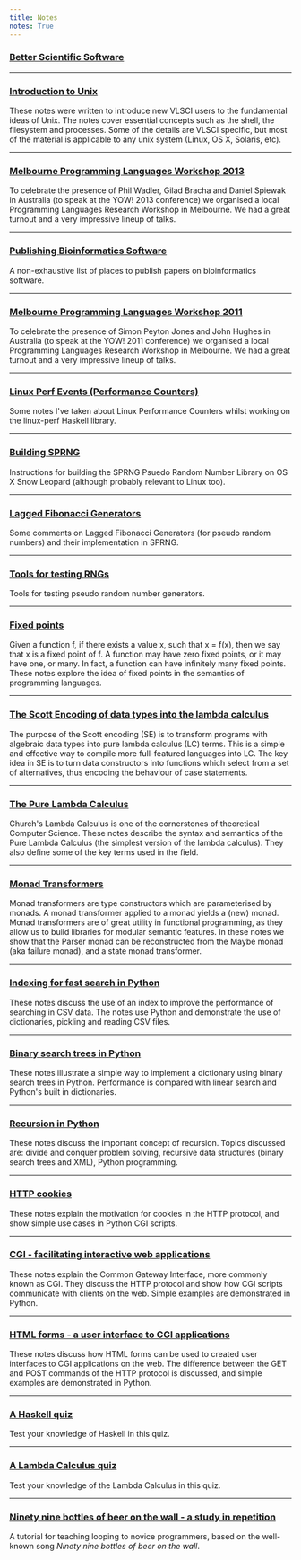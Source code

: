 ```yaml
---
title: Notes
notes: True
---
```


### [Better Scientific Software](/better_scientific_software.html)



****

### [Introduction to Unix](/docs/intro_to_unix.pdf)

These notes were written to introduce new VLSCI users to the fundamental ideas of Unix. The notes cover
essential concepts such as the shell, the filesystem and processes. Some of the details are VLSCI specific,
but most of the material is applicable to any unix system (Linux, OS X, Solaris, etc).

****

### [Melbourne Programming Languages Workshop 2013](/melbPL2013.html)

To celebrate the presence of Phil Wadler, Gilad Bracha and Daniel Spiewak in Australia (to speak at the YOW! 2013 conference) we organised a local Programming Languages Research Workshop in Melbourne. We had a great turnout and a very impressive lineup of talks. 

****

### [Publishing Bioinformatics Software](/bioinfPubs.html)

A non-exhaustive list of places to publish papers on bioinformatics software. 

****

### [Melbourne Programming Languages Workshop 2011](/melbPL2011.html)

To celebrate the presence of Simon Peyton Jones and John Hughes in Australia (to speak at the YOW! 2011 conference) we organised a local Programming Languages Research Workshop in Melbourne. We had a great turnout and a very impressive lineup of talks. 

****

### [Linux Perf Events (Performance Counters)](/linuxPerfEvents.html)

Some notes I've taken about Linux Performance Counters whilst working on the linux-perf Haskell library.

****

### [Building SPRNG](/sprng.html)

Instructions for building the SPRNG Psuedo Random Number Library on OS X Snow Leopard (although probably relevant to Linux too).

****

### [Lagged Fibonacci Generators](/lfg.html)

Some comments on Lagged Fibonacci Generators (for pseudo random numbers) and their implementation in SPRNG.

****

### [Tools for testing RNGs](/rng_test.html)

Tools for testing pseudo random number generators.

****

### [Fixed points](/fixed_points.html)

Given a function f, if there exists a value x, such that x = f(x), then we say that x is a fixed point of f. A function may have zero fixed points, or it may have one, or many. In fact, a function can have infinitely many fixed points. These notes explore the idea of fixed points in the semantics of programming languages.

****

### [The Scott Encoding of data types into the lambda calculus](/scott_encoding.html)

The purpose of the Scott encoding (SE) is to transform programs with algebraic data types into pure lambda calculus (LC) terms. This is a simple and effective way to compile more full-featured languages into LC. The key idea in SE is to turn data constructors into functions which select from a set of alternatives, thus encoding the behaviour of case statements.

****

### [The Pure Lambda Calculus](/pure_lambda_calculus.html)

Church's Lambda Calculus is one of the cornerstones of theoretical Computer Science. These notes describe the syntax and semantics of the Pure Lambda Calculus (the simplest version of the lambda calculus). They also define some of the key terms used in the field.

****

### [Monad Transformers](/docs/MonadTransformers.lhs)

Monad transformers are type constructors which are parameterised by monads. A monad transformer applied to a monad yields a (new) monad. Monad transformers are of great utility in functional programming, as they allow us to build libraries for modular semantic features. In these notes we show that the Parser monad can be reconstructed from the Maybe monad (aka failure monad), and a state monad transformer.

****

### [Indexing for fast search in Python](/docs/indexing.pdf)

These notes discuss the use of an index to improve the performance of searching in CSV data. The notes use Python and demonstrate the use of dictionaries, pickling and reading CSV files.

****

### [Binary search trees in Python](/docs/binary_search_trees.pdf)

These notes illustrate a simple way to implement a dictionary using binary search trees in Python. Performance is compared with linear search and Python's built in dictionaries.

****

### [Recursion in Python](/docs/recursion.pdf)

These notes discuss the important concept of recursion. Topics discussed are: divide and conquer problem solving, recursive data structures (binary search trees and XML), Python programming.

****

### [HTTP cookies](/docs/cookies.pdf)

These notes explain the motivation for cookies in the HTTP protocol, and show simple use cases in Python CGI scripts.

****

### [CGI - facilitating interactive web applications](/docs/cgi.pdf)

These notes explain the Common Gateway Interface, more commonly known as CGI. They discuss the HTTP protocol and show how CGI scripts communicate with clients on the web. Simple examples are demonstrated in Python.

****

### [HTML forms - a user interface to CGI applications](/docs/htmlforms.pdf)

These notes discuss how HTML forms can be used to created user interfaces to CGI applications on the web. The difference between the GET and POST commands of the HTTP protocol is discussed, and simple examples are demonstrated in Python.

****

### [A Haskell quiz](/docs/haskell_quiz.pdf)

Test your knowledge of Haskell in this quiz.

****

### [A Lambda Calculus quiz](/docs/lambda_calculus_quiz.pdf)

Test your knowledge of the Lambda Calculus in this quiz.

****

### [Ninety nine bottles of beer on the wall - a study in repetition](/docs/Ninety_nine_bottles_of_beer_on_the_wall_.pdf)

A tutorial for teaching looping to novice programmers, based on the well-known song *Ninety nine bottles of beer on the wall*.
